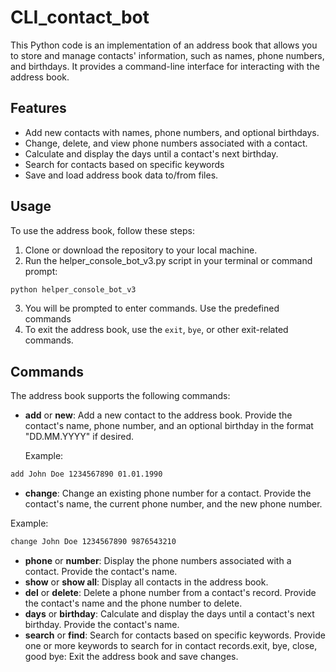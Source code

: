 # CLI_contact_bot

This Python code is an implementation of an address book that allows you to store and manage contacts' information, such as names, phone numbers, and birthdays. It provides a command-line interface for interacting with the address book.

## Features

- Add new contacts with names, phone numbers, and optional birthdays.
- Change, delete, and view phone numbers associated with a contact.
- Calculate and display the days until a contact's next birthday.
- Search for contacts based on specific keywords
- Save and load address book data to/from files.

## Usage

To use the address book, follow these steps:
1. Clone or download the repository to your local machine.
2. Run the helper_console_bot_v3.py script in your terminal or command prompt:
```bash
python helper_console_bot_v3
```
3. You will be prompted to enter commands. Use the predefined commands
4. To exit the address book, use the `exit`, `bye`, or other exit-related commands.
   
## Commands

The address book supports the following commands:

- **add** or **new**: Add a new contact to the address book. Provide the contact's name, phone number, and an optional birthday in the format "DD.MM.YYYY" if desired.
  
  Example:
```bash
add John Doe 1234567890 01.01.1990
```
- **change**: Change an existing phone number for a contact. Provide the contact's name, the current phone number, and the new phone number.

Example:
```bash
change John Doe 1234567890 9876543210
```
- **phone** or **number**: Display the phone numbers associated with a contact. Provide the contact's name.
- **show** or **show all**: Display all contacts in the address book.
- **del** or **delete**: Delete a phone number from a contact's record. Provide the contact's name and the phone number to delete.
- **days** or **birthday**: Calculate and display the days until a contact's next birthday. Provide the contact's name.
- **search** or **find**: Search for contacts based on specific keywords. Provide one or more keywords to search for in contact records.exit, bye, close, good bye: Exit the address book and save changes.
